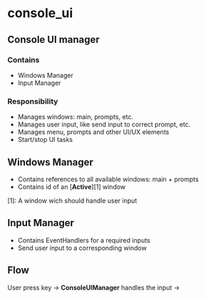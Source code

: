 # console_ui
## Console UI manager
### Contains
- Windows Manager
- Input Manager

### Responsibility
- Manages windows: main, prompts, etc.
- Manages user input, like send input to correct prompt, etc.
- Manages menu, prompts and other UI/UX elements
- Start/stop UI tasks

## Windows Manager
- Contains references to all available windows: main + prompts
- Contains id of an [**Active**][1] window

[1]: A window wich should handle user input

## Input Manager
- Contains EventHandlers for a required inputs
- Send user input to a corresponding window

## Flow
User press key -> **ConsoleUIManager** handles the input -> 
